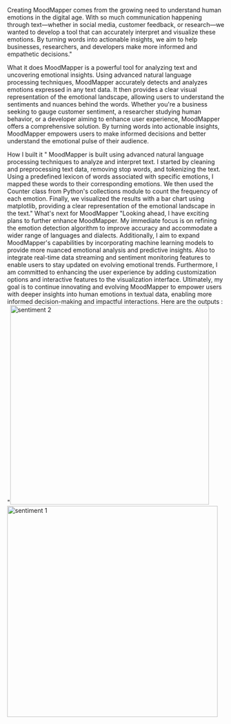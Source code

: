 Creating MoodMapper comes from the growing need to understand human emotions in the digital age. With so much communication happening through text—whether in social media, customer feedback, or research—we wanted to develop a tool that can accurately interpret and visualize these emotions. By turning words into actionable insights, we aim to help businesses, researchers, and developers make more informed and empathetic decisions."

What it does
MoodMapper is a powerful tool for analyzing text and uncovering emotional insights. Using advanced natural language processing techniques, MoodMapper accurately detects and analyzes emotions expressed in any text data. It then provides a clear visual representation of the emotional landscape, allowing users to understand the sentiments and nuances behind the words. Whether you're a business seeking to gauge customer sentiment, a researcher studying human behavior, or a developer aiming to enhance user experience, MoodMapper offers a comprehensive solution. By turning words into actionable insights, MoodMapper empowers users to make informed decisions and better understand the emotional pulse of their audience.

How I built it
" MoodMapper is built using advanced natural language processing techniques to analyze and interpret text. I started by cleaning and preprocessing text data, removing stop words, and tokenizing the text. Using a predefined lexicon of words associated with specific emotions, I mapped these words to their corresponding emotions. We then used the Counter class from Python's collections module to count the frequency of each emotion. Finally, we visualized the results with a bar chart using matplotlib, providing a clear representation of the emotional landscape in the text."
What's next for MoodMapper
"Looking ahead, I have exciting plans to further enhance MoodMapper. My immediate focus is on refining the emotion detection algorithm to improve accuracy and accommodate a wider range of languages and dialects. Additionally, I aim to expand MoodMapper's capabilities by incorporating machine learning models to provide more nuanced emotional analysis and predictive insights. Also to integrate real-time data streaming and sentiment monitoring features to enable users to stay updated on evolving emotional trends. Furthermore, I am committed to enhancing the user experience by adding customization options and interactive features to the visualization interface. Ultimately, my goal is to continue innovating and evolving MoodMapper to empower users with deeper insights into human emotions in textual data, enabling more informed decision-making and impactful interactions.
Here are the outputs : 
"<img width="461" alt="sentiment 2" src="https://github.com/shrutiparmar2003/Sentiment-Analysis/assets/145827392/4483406a-f976-4a35-b160-348ff8c9e58e">
<img width="488" alt="sentiment 1" src="https://github.com/shrutiparmar2003/Sentiment-Analysis/assets/145827392/fa635b5a-d7a0-4d9a-bb9e-ead68956430e">

